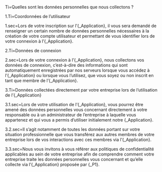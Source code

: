 Ti=Quelles sont les données personnelles que nous collectons ?

1.Ti=Coordonnées de l’utilisateur

1.sec=Lors de votre inscription sur l’{_Application}, il vous sera demandé de renseigner un certain nombre de données personnelles nécessaires à la création de votre compte utilisateur et permettant de vous identifier lors de votre connexion à l’{_Application}. 

2.Ti=Données de connexion 

2.sec=Lors de votre connexion à l’{_Application}, nous collectons vos données de connexion, c’est-à-dire des informations qui sont automatiquement enregistrées par nos serveurs lorsque vous accédez à l’{_Application} ou lorsque vous l’utilisez, que vous soyez ou non inscrit en tant que membre de l’{_Application}.

3.Ti=Données collectées directement par votre entreprise lors de l’utilisation de l’{_Application}

3.1.sec=Lors de votre utilisation de l’{_Application}, vous pourrez être amené des données personnelles vous concernant directement à votre responsable ou à un administrateur de l’entreprise à laquelle vous appartenez et qui vous a permis d’utiliser initialement notre {_Application}. 

3.2.sec=Il s’agit notamment de toutes les données portant sur votre situation professionnelle que vous transférez aux autres membres de votre entreprise lors de vos interactions avec ces membres via l’{_Application}.

3.3.sec=Nous vous invitons à vous référer aux politiques de confidentialité applicables au sein de votre entreprise afin de comprendre comment votre entreprise traite les données personnelles vous concernant et qu’elle collecte via l’{_Application} proposée par {_P1}. 

